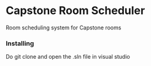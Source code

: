 # Capstone Room Scheduler

Room scheduling system for Capstone rooms

### Installing
Do git clone and open the .sln file in visual studio


